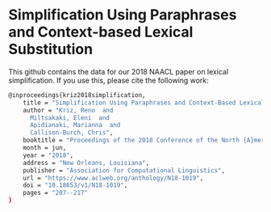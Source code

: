 # Simplification Using Paraphrases and Context-based Lexical Substitution

This github contains the data for our 2018 NAACL paper on lexical simplification. If you use this, please cite the following work:

```bash
@inproceedings{kriz2018simplification,
    title = "Simplification Using Paraphrases and Context-Based Lexical Substitution",
    author = "Kriz, Reno  and
      Miltsakaki, Eleni  and
      Apidianaki, Marianna  and
      Callison-Burch, Chris",
    booktitle = "Proceedings of the 2018 Conference of the North {A}merican Chapter of the Association for Computational Linguistics: Human Language Technologies, Volume 1 (Long Papers)",
    month = jun,
    year = "2018",
    address = "New Orleans, Louisiana",
    publisher = "Association for Computational Linguistics",
    url = "https://www.aclweb.org/anthology/N18-1019",
    doi = "10.18653/v1/N18-1019",
    pages = "207--217"
}
```
